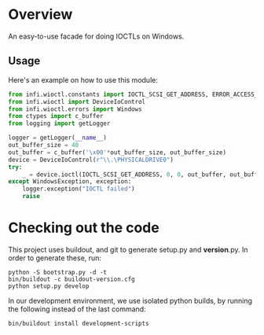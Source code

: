 Overview
========

An easy-to-use facade for doing IOCTLs on Windows.

Usage
-----

Here's an example on how to use this module:

```python
from infi.wioctl.constants import IOCTL_SCSI_GET_ADDRESS, ERROR_ACCESS_DENIED
from infi.wioctl import DeviceIoControl
from infi.wioctl.errors import Windows
from ctypes import c_buffer
from logging import getLogger

logger = getLogger(__name__)
out_buffer_size = 40
out_buffer = c_buffer('\x00'*out_buffer_size, out_buffer_size)
device = DeviceIoControl(r"\\.\PHYSICALDRIVE0")
try:
    _ = device.ioctl(IOCTL_SCSI_GET_ADDRESS, 0, 0, out_buffer, out_buffer_size)
except WindowsException, exception:
    logger.exception("IOCTL failed")
    raise
```

Checking out the code
=====================

This project uses buildout, and git to generate setup.py and __version__.py.
In order to generate these, run:

    python -S bootstrap.py -d -t
    bin/buildout -c buildout-version.cfg
    python setup.py develop

In our development environment, we use isolated python builds, by running the following instead of the last command:

    bin/buildout install development-scripts

